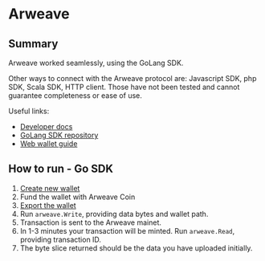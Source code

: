 # Arweave

## Summary

Arweave worked seamlessly, using the GoLang SDK.

Other ways to connect with the Arweave protocol are: Javascript SDK, php SDK, Scala SDK, HTTP client.
Those have not been tested and cannot guarantee completeness or ease of use.

Useful links:

- [Developer docs](https://docs.arweave.org/developers/)
- [GoLang SDK repository](https://github.com/everFinance/goar)
- [Web wallet guide](https://docs.arweave.org/info/wallets/arweave-wallet)

## How to run - Go SDK

1. [Create new wallet](https://arweave.app/)
2. Fund the wallet with Arweave Coin
3. [Export the wallet](https://arweave.app/settings)
4. Run `arweave.Write`, providing data bytes and wallet path.
5. Transaction is sent to the Arweave mainet.
6. In 1-3 minutes your transaction will be minted. Run `arweave.Read`, providing transaction ID.
7. The byte slice returned should be the data you have uploaded initially.
